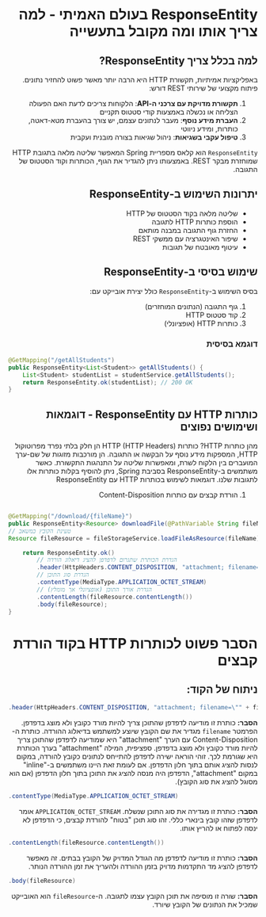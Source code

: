 <div dir="rtl"> 

# ResponseEntity בעולם האמיתי - למה צריך אותו ומה מקובל בתעשייה

## למה בכלל צריך ResponseEntity?

באפליקציות אמיתיות, תקשורת HTTP היא הרבה יותר מאשר פשוט להחזיר נתונים. פיתוח מקצועי של שירותי REST דורש:

1. **תקשורת מדויקת עם צרכני ה-API**: הלקוחות צריכים לדעת האם הפעולה הצליחה או נכשלה באמצעות קודי סטטוס תקניים
2. **העברת מידע נוסף**: מעבר לנתונים עצמם, יש צורך בהעברת מטא-דאטה, כותרות, ומידע ניווטי
3. **טיפול עקבי בשגיאות**: ניהול שגיאות בצורה מובנית ועקבית


`ResponseEntity` הוא קלאס מספריית Spring המאפשר שליטה מלאה בתגובת HTTP שמוחזרת מבקר REST. באמצעותו ניתן להגדיר את הגוף, הכותרות וקוד הסטטוס של התגובה.

## יתרונות השימוש ב-ResponseEntity

* שליטה מלאה בקוד הסטטוס של HTTP
* הוספת כותרות HTTP לתגובה
* החזרת גוף התגובה במבנה מותאם
* שיפור האינטגרציה עם ממשקי REST
* עיטוף מאובטח של תגובות

## שימוש בסיסי ב-ResponseEntity

בסיס השימוש ב-`ResponseEntity` כולל יצירת אובייקט עם:
1. גוף התגובה (הנתונים המוחזרים)
2. קוד סטטוס HTTP
3. כותרות HTTP (אופציונלי)

### דוגמא בסיסית

</div>

```java
@GetMapping("/getAllStudents")
public ResponseEntity<List<Student>> getAllStudents() {
    List<Student> studentList = studentService.getAllStudents();
    return ResponseEntity.ok(studentList); // 200 OK
}
```

<div dir="rtl">


## כותרות HTTP עם ResponseEntity - דוגמאות ושימושים נפוצים ##
מהן כותרות HTTP?
כותרות HTTP (HTTP Headers) הן חלק בלתי נפרד מפרוטוקול HTTP, המספקות מידע נוסף על הבקשה או התגובה. הן מורכבות מזוגות של שם-ערך המועברים בין הלקוח לשרת, ומאפשרות שליטה על התנהגות התקשורת.
כאשר משתמשים ב-ResponseEntity בסביבת Spring, ניתן להוסיף בקלות כותרות אלו לתגובות שלנו.
דוגמאות לשימוש בכותרות HTTP עם ResponseEntity
1. הורדת קבצים עם כותרות Content-Disposition

</div>

```java

@GetMapping("/download/{fileName}")
public ResponseEntity<Resource> downloadFile(@PathVariable String fileName) {
// טעינת הקובץ כמשאב
Resource fileResource = fileStorageService.loadFileAsResource(fileName);

    return ResponseEntity.ok()
        // הגדרת הכותרת שתגרום לדפדפן להציג דיאלוג הורדה
        .header(HttpHeaders.CONTENT_DISPOSITION, "attachment; filename=\"" + fileResource.getFilename() + "\"")
        // הגדרת סוג התוכן
        .contentType(MediaType.APPLICATION_OCTET_STREAM)
        // הגדרת אורך התוכן (אופציונלי אך מומלץ)
        .contentLength(fileResource.contentLength())
        .body(fileResource);
}

```

<div dir="rtl">

# הסבר פשוט לכותרות HTTP בקוד הורדת קבצים

## ניתוח של הקוד:

</div>

```java
.header(HttpHeaders.CONTENT_DISPOSITION, "attachment; filename=\"" + fileResource.getFilename() + "\"")
```


<div dir="rtl">

**הסבר:** כותרת זו מודיעה לדפדפן שהתוכן צריך להיות מורד כקובץ ולא מוצג בדפדפן. הפרמטר `filename` מגדיר את שם הקובץ שיוצע למשתמש בדיאלוג ההורדה.
כותרת ה-Content-Disposition עם הערך "attachment" היא שמודיעה לדפדפן שהתוכן צריך להיות מורד כקובץ ולא מוצג בדפדפן.
ספציפית, המילה "attachment" בערך הכותרת היא שגורמת לכך. זוהי הוראה ישירה לדפדפן להתייחס לנתונים כקובץ להורדה, במקום לנסות להציג אותם בתוך חלון הדפדפן.
אם לעומת זאת היינו משתמשים ב-"inline" במקום "attachment", הדפדפן היה מנסה להציג את התוכן בתוך חלון הדפדפן (אם הוא מסוגל להציג את סוג הקובץ).

</div>

```java
.contentType(MediaType.APPLICATION_OCTET_STREAM)
```


<div dir="rtl">

**הסבר:** כותרת זו מגדירה את סוג התוכן שנשלח. `APPLICATION_OCTET_STREAM` אומר לדפדפן שזהו קובץ בינארי כללי. זהו סוג תוכן "בטוח" להורדת קבצים, כי הדפדפן לא ינסה לפתוח או להריץ אותו.

</div>

```java
.contentLength(fileResource.contentLength())
```


<div dir="rtl">

**הסבר:** כותרת זו מודיעה לדפדפן מה הגודל המדויק של הקובץ בבתים. זה מאפשר לדפדפן להציג מד התקדמות מדויק בזמן ההורדה ולהעריך את זמן ההורדה הנותר.

</div>

```java
.body(fileResource)
```


<div dir="rtl">

**הסבר:** שורה זו מוסיפה את תוכן הקובץ עצמו לתגובה. ה-`fileResource` הוא האובייקט שמכיל את הנתונים של הקובץ שיורד.

</div>
